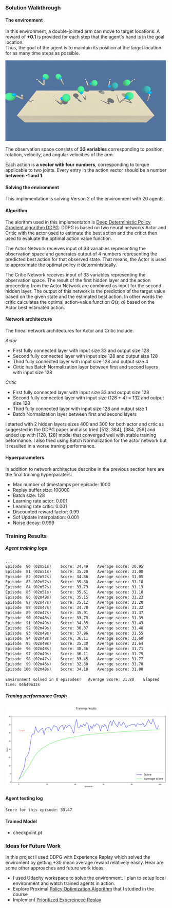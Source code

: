 ### Solution Walkthrough


#### The environment

In this environment, a double-jointed arm can move to target locations. A reward of **+0.1** is provided for each step that the agent's hand is in the goal location.  
Thus, the goal of the agent is to maintain its position at the target location for as many time steps as possible.

![](./images/reacher.gif)

The observation space consists of **33 variables** corresponding to position, rotation, velocity, and angular velocities of the arm.  

Each action is **a vector with four numbers**, corresponding to torque applicable to two joints. Every entry in the action vector should be a number **between -1 and 1**.


#### Solving the environment

This implementation is solving Verson 2 of the environment with 20 agents.


#### Algorithm

The alorithm used in this implementaton is [Deep Deterministic Policy Gradient algorithm DDPG](https://arxiv.org/abs/1509.02971). DDPG is based on two neural networks Actor and Critic with the actor used to estimate the best action and the critict then used to evaluate the optimal action value function.

The Actor Network receives input of 33 variables representing the observation space and generates output of 4 numbers representing the predicted best action for that observed state. That means, the Actor is used to approximate the optimal policy _π_ deterministically.

The Critic Network receives input of 33 variables representing the observation space. The result of the first hidden layer and the action proceeding from the Actor Network are combined as input for the second hidden layer. The output of this network is the prediction of the target value based on the given state and the estimated best action. In other words the critic calculates the optimal action-value function _Q(s, a)_ based on the Actor best estimated action.

#### Network architecture

The fineal network architectures for Actor and Critic include.

_Actor_ 
* First fully connected layer with input size 33 and output size 128
* Second fully connected layer with input size 128 and output size 128
* Third fully connected layer with input size 128 and output size 4
* Cirtic has Batch Normalization layer between first and second layers with input size 128

_Critic_ 
* First fully connected layer with input size 33 and output size 128
* Second fully connected layer with input size (128 + 4) = 132 and output size 128
* Third fully connected layer with input size 128 and output size 1
* Batch Normalization layer between first and second layers

I started with 2 hidden layers sizes 400 and 300 for both actor and crtic as suggested in the DDPG paper and also tried [512, 384], [384, 256] and ended up with [128, 128] model that converged well with stable training peformance. I also tried using Batch Normalization for the actor network but it resulted in a worse traning performance.

#### Hyperparameters

In addition to network architectue describe in the previous section here are the final training hyperparaters:

* Max number of timestamps per episode: 1000
* Replay buffer size: 100000
* Batch size: 128
* Learning rate actor: 0.001
* Learning rate critic: 0.001
* Discounted reward factor: 0.99
* Sof Update interpolation: 0.001
* Noise decay: 0.999

### Training Results

##### Agent training logs

 ```
...
Episode  80 (02m51s)	Score: 34.49 	Average score: 30.95 
Episode  81 (02m51s)	Score: 35.20 	Average score: 31.00 
Episode  82 (02m52s)	Score: 34.86 	Average score: 31.05 
Episode  83 (02m52s)	Score: 35.30 	Average score: 31.10 
Episode  84 (02m52s)	Score: 33.73 	Average score: 31.13 
Episode  85 (02m51s)	Score: 35.61 	Average score: 31.18 
Episode  86 (02m49s)	Score: 35.15 	Average score: 31.23 
Episode  87 (02m47s)	Score: 35.12 	Average score: 31.28 
Episode  88 (02m47s)	Score: 34.78 	Average score: 31.32 
Episode  89 (02m47s)	Score: 35.91 	Average score: 31.37 
Episode  90 (02m48s)	Score: 33.78 	Average score: 31.39 
Episode  91 (02m49s)	Score: 34.35 	Average score: 31.43 
Episode  92 (02m49s)	Score: 36.37 	Average score: 31.48 
Episode  93 (02m49s)	Score: 37.96 	Average score: 31.55 
Episode  94 (02m48s)	Score: 36.11 	Average score: 31.60 
Episode  95 (02m49s)	Score: 35.30 	Average score: 31.64 
Episode  96 (02m48s)	Score: 38.36 	Average score: 31.71 
Episode  97 (02m49s)	Score: 36.11 	Average score: 31.75 
Episode  98 (02m47s)	Score: 33.45 	Average score: 31.77 
Episode  99 (02m46s)	Score: 32.30 	Average score: 31.78 
Episode 100 (02m48s)	Score: 34.18 	Average score: 31.80 

Environment solved in 0 episodes!	Average Score: 31.80	Elapsed time: 04h49m33s

 ```

##### Traning performance Graph

![](./images/traning-results.png)

#### Agent testing log

```
Score for this episode: 33.47
```

#### Trained Model

* checkpoint.pt

### Ideas for Future Work

In this project I used DDPG with Experience Replay which solved the enviroment by getting +30 mean average reward relatively easily. Hear are some other approaches and future work ideas.

* I used Udacity workspace to solve the environment. I plan to setup local environment and watch trained agents in action.
* Explore Proximal [Policy Optimization Algorithm](https://arxiv.org/abs/1707.06347) that I studied in the course
* Implement [Prioritized Expereinece Replay](https://arxiv.org/abs/1511.05952)
 


